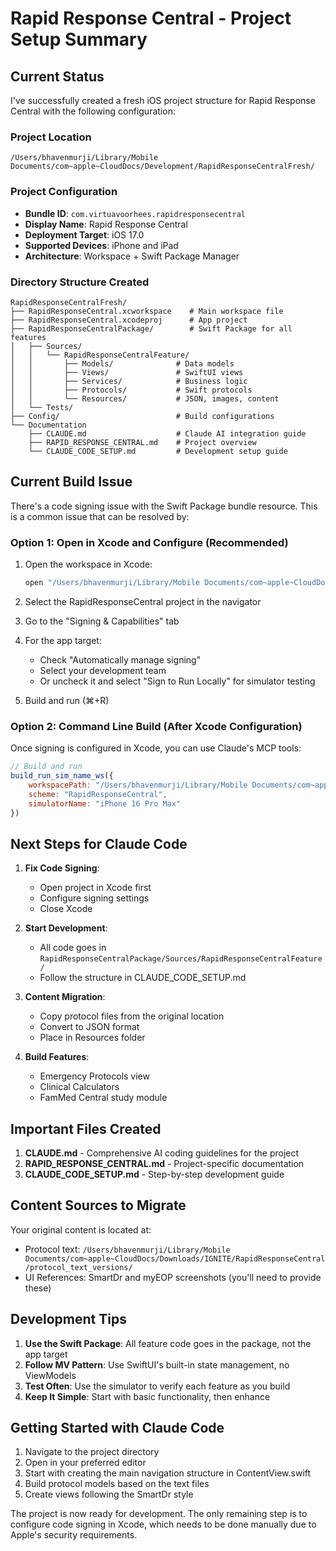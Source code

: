 # Rapid Response Central - Project Setup Summary

## Current Status

I've successfully created a fresh iOS project structure for Rapid Response Central with the following configuration:

### Project Location
```
/Users/bhavenmurji/Library/Mobile Documents/com~apple~CloudDocs/Development/RapidResponseCentralFresh/
```

### Project Configuration
- **Bundle ID**: `com.virtuavoorhees.rapidresponsecentral`
- **Display Name**: Rapid Response Central
- **Deployment Target**: iOS 17.0
- **Supported Devices**: iPhone and iPad
- **Architecture**: Workspace + Swift Package Manager

### Directory Structure Created
```
RapidResponseCentralFresh/
├── RapidResponseCentral.xcworkspace    # Main workspace file
├── RapidResponseCentral.xcodeproj      # App project
├── RapidResponseCentralPackage/        # Swift Package for all features
│   ├── Sources/
│   │   └── RapidResponseCentralFeature/
│   │       ├── Models/              # Data models
│   │       ├── Views/               # SwiftUI views
│   │       ├── Services/            # Business logic
│   │       ├── Protocols/           # Swift protocols
│   │       └── Resources/           # JSON, images, content
│   └── Tests/
├── Config/                          # Build configurations
└── Documentation
    ├── CLAUDE.md                    # Claude AI integration guide
    ├── RAPID_RESPONSE_CENTRAL.md    # Project overview
    └── CLAUDE_CODE_SETUP.md         # Development setup guide
```

## Current Build Issue

There's a code signing issue with the Swift Package bundle resource. This is a common issue that can be resolved by:

### Option 1: Open in Xcode and Configure (Recommended)
1. Open the workspace in Xcode:
   ```bash
   open "/Users/bhavenmurji/Library/Mobile Documents/com~apple~CloudDocs/Development/RapidResponseCentralFresh/RapidResponseCentral.xcworkspace"
   ```

2. Select the RapidResponseCentral project in the navigator

3. Go to the "Signing & Capabilities" tab

4. For the app target:
   - Check "Automatically manage signing"
   - Select your development team
   - Or uncheck it and select "Sign to Run Locally" for simulator testing

5. Build and run (⌘+R)

### Option 2: Command Line Build (After Xcode Configuration)
Once signing is configured in Xcode, you can use Claude's MCP tools:

```javascript
// Build and run
build_run_sim_name_ws({
    workspacePath: "/Users/bhavenmurji/Library/Mobile Documents/com~apple~CloudDocs/Development/RapidResponseCentralFresh/RapidResponseCentral.xcworkspace",
    scheme: "RapidResponseCentral",
    simulatorName: "iPhone 16 Pro Max"
})
```

## Next Steps for Claude Code

1. **Fix Code Signing**:
   - Open project in Xcode first
   - Configure signing settings
   - Close Xcode

2. **Start Development**:
   - All code goes in `RapidResponseCentralPackage/Sources/RapidResponseCentralFeature/`
   - Follow the structure in CLAUDE_CODE_SETUP.md

3. **Content Migration**:
   - Copy protocol files from the original location
   - Convert to JSON format
   - Place in Resources folder

4. **Build Features**:
   - Emergency Protocols view
   - Clinical Calculators
   - FamMed Central study module

## Important Files Created

1. **CLAUDE.md** - Comprehensive AI coding guidelines for the project
2. **RAPID_RESPONSE_CENTRAL.md** - Project-specific documentation
3. **CLAUDE_CODE_SETUP.md** - Step-by-step development guide

## Content Sources to Migrate

Your original content is located at:
- Protocol text: `/Users/bhavenmurji/Library/Mobile Documents/com~apple~CloudDocs/Downloads/IGNITE/RapidResponseCentral/protocol_text_versions/`
- UI References: SmartDr and myEOP screenshots (you'll need to provide these)

## Development Tips

1. **Use the Swift Package**: All feature code goes in the package, not the app target
2. **Follow MV Pattern**: Use SwiftUI's built-in state management, no ViewModels
3. **Test Often**: Use the simulator to verify each feature as you build
4. **Keep It Simple**: Start with basic functionality, then enhance

## Getting Started with Claude Code

1. Navigate to the project directory
2. Open in your preferred editor
3. Start with creating the main navigation structure in ContentView.swift
4. Build protocol models based on the text files
5. Create views following the SmartDr style

The project is now ready for development. The only remaining step is to configure code signing in Xcode, which needs to be done manually due to Apple's security requirements.
